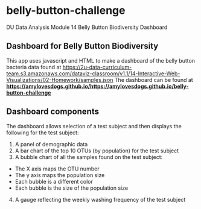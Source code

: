 # belly-button-challenge
DU Data Analysis Module 14 Belly Button Biodiversity Dashboard

## Dashboard for Belly Button Biodiversity
This app uses javascript and HTML to make a dashboard of the belly button bacteria data found at
https://2u-data-curriculum-team.s3.amazonaws.com/dataviz-classroom/v1.1/14-Interactive-Web-Visualizations/02-Homework/samples.json
The dashboard can be found at **https://amylovesdogs.github.io/https://amylovesdogs.github.io/belly-button-challenge**

## Dashboard components
The dashboard allows selection of a test subject and then displays the following for the test subject:
1. A panel of demographic data
2. A bar chart of the top 10 OTUs (by population) for the test subject
3. A bubble chart of all the samples found on the test subject:
* The X axis maps the OTU number
* The y axis maps the population size
* Each bubble is a different color
* Each bubble is the size of the population size
4. A gauge reflecting the weekly washing frequency of the test subject

